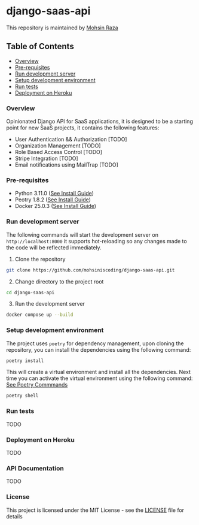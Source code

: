 # django-saas-api

This repository is maintained by [Mohsin Raza](https://www.github.com/mohsiniscoding) 

## Table of Contents
- [Overview](#overview)
- [Pre-requisites](#pre-requisites)
- [Run development server](#run-development-server)
- [Setup development environment](#setup-development-environment)
- [Run tests](#run-tests)
- [Deployment on Heroku](#deployment-on-heroku)


### Overview

Opinionated Django API for SaaS applications, it is designed to be a starting point for new SaaS projects, it contains the following features:
- User Authentication && Authorization [TODO]
- Organization Management [TODO]
- Role Based Access Control [TODO]
- Stripe Integration [TODO]
- Email notifications using MailTrap [TODO]

### Pre-requisites

- Python 3.11.0 ([See Install Guide](https://www.python.org/downloads/))
- Peotry 1.8.2  ([See Install Guide](https://python-poetry.org/docs/#installation))
- Docker 25.0.3 ([See Install Guide](https://docs.docker.com/get-docker/))

### Run development server
The following commands will start the development server on `http://localhost:8000` it supports hot-reloading so any changes made to the code will be reflected immediately.
1. Clone the repository
```bash
git clone https://github.com/mohsiniscoding/django-saas-api.git
```
2. Change directory to the project root
```bash
cd django-saas-api
```
3. Run the development server

```bash
docker compose up --build
```

### Setup development environment
The project uses `poetry` for dependency management, upon cloning the repository, you can install the dependencies using the following command:
```bash
poetry install
```
This will create a virtual environment and install all the dependencies. Next time you can activate the virtual environment using the following command: [See Poetry Commmands](https://python-poetry.org/docs/cli/)
```bash
poetry shell
```

### Run tests
TODO    

### Deployment on Heroku
TODO

### API Documentation
TODO

### License
This project is licensed under the MIT License - see the [LICENSE](LICENSE) file for details



